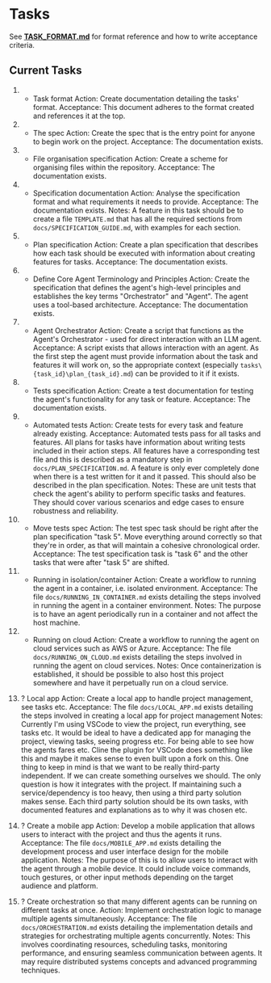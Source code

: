 # Tasks

See **[TASK_FORMAT.md](../docs/TASK_FORMAT.md)** for format reference and how to write acceptance criteria.

## Current Tasks

1) + Task format
   Action: Create documentation detailing the tasks' format.
   Acceptance: This document adheres to the format created and references it at the top.

2) + The spec
   Action: Create the spec that is the entry point for anyone to begin work on the project.
   Acceptance: The documentation exists.

3) + File organisation specification
   Action: Create a scheme for organising files within the repository.
   Acceptance: The documentation exists.

4) + Specification documentation
   Action: Analyse the specification format and what requirements it needs to provide.
   Acceptance: The documentation exists.
   Notes: A feature in this task should be to create a file `TEMPLATE.md` that has all the required sections from `docs/SPECIFICATION_GUIDE.md`, with examples for each section.

5) + Plan specification
    Action: Create a plan specification that describes how each task should be executed with information about creating features for tasks.
    Acceptance: The documentation exists.

6) + Define Core Agent Terminology and Principles
   Action: Create the specification that defines the agent's high-level principles and establishes the key terms "Orchestrator" and "Agent". The agent uses a tool-based architecture.
   Acceptance: The documentation exists.

7) - Agent Orchestrator
   Action: Create a script that functions as the Agent's Orchestrator - used for direct interaction with an LLM agent.
   Acceptance: A script exists that allows interaction with an agent. As the first step the agent must provide information about the task and features it will work on, so the appropriate context (especially `tasks\{task_id}\plan_{task_id}.md`) can be provided to it if it exists.

8) + Tests specification
   Action: Create a test documentation for testing the agent's functionality for any task or feature.
   Acceptance: The documentation exists.

9) - Automated tests
   Action: Create tests for every task and feature already existing. 
   Acceptance: Automated tests pass for all tasks and features. All plans for tasks have information about writing tests included in their action steps. All features have a corresponding test file and this is described as a mandatory step in `docs/PLAN_SPECIFICATION.md`. A feature is only ever completely done when there is a test written for it and it passed. This should also be described in the plan specification.
   Notes: These are unit tests that check the agent's ability to perform specific tasks and features. They should cover various scenarios and edge cases to ensure robustness and reliability.

10) - Move tests spec
   Action: The test spec task should be right after the plan specification "task 5". Move everything around correctly so that they're in order, as that will maintain a cohesive chronological order.
   Acceptance: The test specification task is "task 6" and the other tasks that were after "task 5" are shifted.

11) - Running in isolation/container
   Action: Create a workflow to running the agent in a container, i.e. isolated environment.
   Acceptance: The file `docs/RUNNING_IN_CONTAINER.md` exists detailing the steps involved in running the agent in a container environment.
   Notes: The purpose is to have an agent periodically run in a container and not affect the host machine.

12) - Running on cloud
   Action: Create a workflow to running the agent on cloud services such as AWS or Azure.
   Acceptance: The file `docs/RUNNING_ON_CLOUD.md` exists detailing the steps involved in running the agent on cloud services.
   Notes: Once containerization is established, it should be possible to also host this project somewhere and have it perpetually run on a cloud service.


20) ? Local app 
   Action: Create a local app to handle project management, see tasks etc.
   Acceptance: The file `docs/LOCAL_APP.md` exists detailing the steps involved in creating a local app for project management
   Notes: Currently I'm using VSCode to view the project, run everything, see tasks etc. It would be ideal to have a dedicated app for managing the project, viewing tasks, seeing progress etc. For being able to see how the agents fares etc. Cline the plugin for VSCode does something like this and maybe it makes sense to even built upon a fork on this. One thing to keep in mind is that we want to be really third-party independent. If we can create something ourselves we should. The only question is how it integrates with the project. If maintaining such a service/dependency is too heavy, then using a third party solution makes sense. Each third party solution should be its own tasks, with documented features and explanations as to why it was chosen etc.

21) ? Create a mobile app
    Action: Develop a mobile application that allows users to interact with the project and thus the agents it runs.
    Acceptance: The file `docs/MOBILE_APP.md` exists detailing the development process and user interface design for the mobile application.
    Notes: The purpose of this is to allow users to interact with the agent through a mobile device. It could include voice commands, touch gestures, or other input methods depending on the target audience and platform.

22) ? Create orchestration so that many different agents can be running on different tasks at once.
    Action: Implement orchestration logic to manage multiple agents simultaneously.
    Acceptance: The file `docs/ORCHESTRATION.md` exists detailing the implementation details and strategies for orchestrating multiple agents concurrently.
    Notes: This involves coordinating resources, scheduling tasks, monitoring performance, and ensuring seamless communication between agents. It may require distributed systems concepts and advanced programming techniques.

